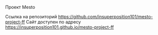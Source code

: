 Проект Mesto

Ссылка на репозиторий https://github.com/insuperposition101/mesto-project-ff
Сайт доступен по адресу https://insuperposition101.github.io/mesto-project-ff
